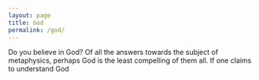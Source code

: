 ```yaml
---
layout: page
title: God
permalink: /god/
---
```

Do you believe in God? Of all the answers towards the subject of metaphysics, perhaps God is the least compelling of them all. If one claims to understand God  